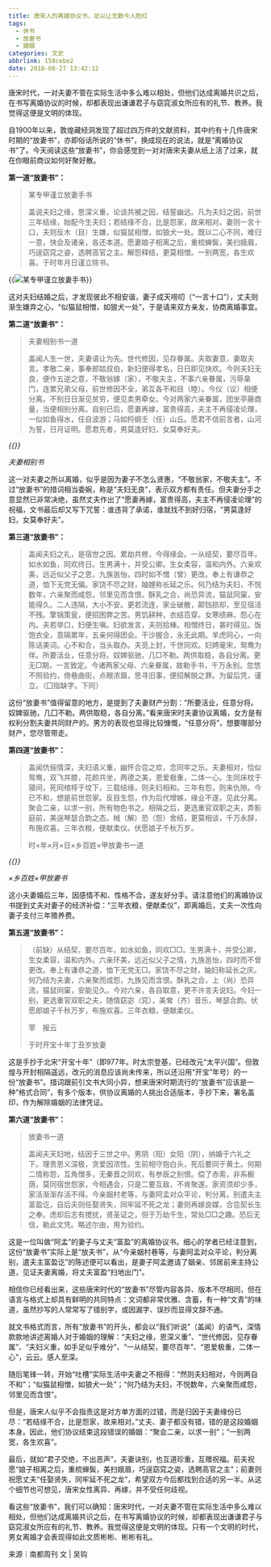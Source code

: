 ```yaml
---
title: 唐宋人的离婚协议书，足以让无数今人脸红
tags:
  - 休书
  - 放妻书
  - 婚姻
categories: 文史
abbrlink: 158cebe2
date: 2018-08-27 13:42:12
---
```

唐宋时代，一对夫妻不管在实际生活中多么难以相处，但他们达成离婚共识之后，在书写离婚协议的时候，却都表现出谦谦君子与窈窕淑女所应有的礼节、教养。我觉得这便是文明的体现。

自1900年以来，敦煌藏经洞发现了超过四万件的文献资料，其中约有十几件唐宋时期的“放妻书”，亦即俗话所说的“休书”，换成现在的说法，就是“离婚协议书”了。今天阅读这些“放妻书”，你会感觉到一对对唐宋夫妻从纸上活了过来，就在你眼前商议如何好聚好散。

**第一道“放妻书”：**

> 某专甲谨立放妻手书
>
> 盖说夫妇之缘，恩深义重，论谈共被之因，结誓幽远。凡为夫妇之因，前世三年结缘，始配今生夫妇；若结缘不合，比是怨家，故来相对。妻则一言十口，夫则反木（目）生嫌，似猫鼠相憎，如狼犬一处。既以二心不同，难归一意，快会及诸亲，各还本道。愿妻娘子相离之后，重梳蝉鬓，美扫娥眉，巧逞窈窕之姿，选聘高官之主。解怨释结，更莫相憎。一别两宽，各生欢喜。于时年月日谨立除书。

{{<img src="https://pri2.oss-cn-hangzhou.aliyuncs.com/2018-08-27-054255.png" alt="某专甲谨立放妻手书">}}

这对夫妇结婚之后，才发现彼此不相安谐，妻子成天唠叨（“一言十口”），丈夫则渐生嫌弃之心，“似猫鼠相憎，如狼犬一处”，于是请来双方亲友，协商离婚事宜。

**第二道“放妻书”：**

> 夫妻相别书一道
>
> 盖闻人生一世，夫妻语让为先。世代修因，见存眷属。夫取妻意，妻取夫言。孝敬二亲，事奉郎姑叔伯，新妇便得孝名，日日即见快欢。今则夫妇无良，便作五逆之意，不敬翁嫁（家），不敬夫主，不事六亲眷属，污辱臬门，连累兄弟父母，前世修因不全，弟互各不和目（睦）。今仪（议）相便分离。不别日日渐见贫穷，便见卖男牵女。今对两家六亲眷属，团坐亭藤商量，当便相别分离。自别已后，愿妻再嫁，富贵得高，夫主不再侵凌论理，一似如鱼得水，任自波游；马如捋纲壬（任）山丘。愿君不信前言者，山河为誓，日月证明。愿君先者，男莫逢好妇，女莫奉好夫。

*{{<img src="https://pri2.oss-cn-hangzhou.aliyuncs.com/2018-08-27-054335.png" alt="">}}*

*夫妻相别书*

这一对夫妻之所以离婚，似乎是因为妻子不怎么贤惠，“不敬翁家，不敬夫主”。不过“放妻书”的措词相当委婉，称是“夫妇无良”，表示双方都有责任。但夫妻分手之意显然已非常决绝，虽然丈夫作出了“愿妻再嫁，富贵得高，夫主不再侵凌论理”的祝福，文书最后却又写下咒誓：谁违背了承诺，谁就找不到好归宿，“男莫逢好妇，女莫奉好夫”。

**第三道“放妻书”：**

> 盖闻夫妇之礼，是宿世之因。累劫共修，今得缘会。一从结契，要尽百年。如水如鱼，同欢终日。生男满十，并受公卿。生女柔容，温和内外。六亲欢美，远近似父子之恩，九族邕怡，四时如不憎（曾）更改。奉上有谦恭之道，恤下无党无偏。家饶不尽之财，妯娌称长延之乐。何乃结为夫妇，不悦数年，六亲聚而咸怨，邻里见而含恨。酥乳之合，尚恐异流，猫鼠同窠，安能得久。二人违隔，大小不安。更若流连，家业破散，颠铛损却，至见宿活不残。擎锅策瓮，便招困弊之苦。男饥耕种，衣结百穿。女寒绩麻，怨心在内。夫若举口，妇便生嗔。妇欲发言，夫则拾棒。相憎终日，甚时得见。饭饱衣全，意隔累年，五亲何得团会。干沙握合，永无此期。羊虎同心，一向陈话美词。心不和合，当头取办。夫觅上封，千世同欢。妇娉毫宋，鸳鸯为伴。所要活业，任意分将。奴婢驱驰，几□不勒。两供取稳，各自分离。更无□期，一言致定。今诸两家父母、六亲眷属，故勒手书，千万永别。忽悠不照验约，倚巷曲街，点眼浓眉，思寻旧事，便招解脱之罪。为留后凭，谨立。（囗指缺字。下同）

这份“放妻书”值得留意的地方，是提到了夫妻财产分割：“所要活业，任意分将。奴婢驱驰，几囗不勒。两供取稳，各自分离。”看来唐宋时夫妻协议离婚，女方是有权利分割夫妻共同财产的。男方的表现也显得比较慷慨，“任意分将”，想要哪部分财产，您尽管带走。

**第四道“放妻书”：**

> 盖闻伉俪情深，夫妇语义重，幽怀合卺之欢，念同牢之乐。夫妻相对，恰似鸳鸯，双飞并膝，花颜共坐，两德之美，恩爱极重，二体一心。生同床枕于寝间，死同棺椁于坟下，三载结缘，则夫妇相和。三年有怨，则来仇隙。今已不和，想是前世怨家。反目生怨，作为后代增嫉，缘业不遂，见此分离。聚会二亲，以求一别，所有物色书之。相隔之后，更选重官双职之夫，弄影庭前，美逞琴瑟合韵之态。械（解）恐（怨）舍结，更莫相谈，千万永辞，布施欢喜。三年衣粮，便献柔仪。伏愿娘子千秋万岁。
>
> 时×年×月×日×乡百姓×甲放妻书一道

*{{<img src="https://pri2.oss-cn-hangzhou.aliyuncs.com/2018-08-27-054405.png" alt="">}}*

*×乡百姓×甲放妻书*

这小夫妻婚后三年，因感情不和、性格不合，遂友好分手。请注意他们的离婚协议书提到丈夫对妻子的经济补偿：“三年衣粮，便献柔仪”，即离婚后，丈夫一次性向妻子支付三年赡养费。

**第五道“放妻书”：**

> （前缺）从结契，要尽百年，如水如鱼，同欢□□。生男满十，并受公卿，生女柔容，温和内外。六亲环美，远近似父子之情，九族邕怡，四时而不曾更改。奉上有谦恭之道，恤下无党无□。家饶不尽之财，妯妇称延长之庆。何乃结为夫妻，六亲聚而成怨，九族见而含恨。酥乳之合，上（尚）恐异流，猫鼠同窠，安能见久。今对六亲，各自取意，更不许言夫说妇。今妇一别，更选重官双职之夫，随情窈宓（窕），美耷（齐）音乐，琴瑟合韵。伏愿郎娘子千秋万岁，布施欢喜。三年衣粮，便献柔仪。
>
> 宰　报云
>
> 于时开宝十年丁丑岁放妻

这是手抄于北宋“开宝十年”（即977年。时太宗登基，已经改元“太平兴国”。但敦煌与开封相隔遥远，改元的消息应该尚未传来，所以还沿用“开宝”年号）的一份“放妻书”。措词跟前引文书大同小异，想来唐宋时期流行的“放妻书”应该是一种“格式合同”，有多个版本，供协议离婚的人挑出合适版本，手抄下来，署名盖印，作为解除婚姻的法律凭证。

**第六道“放妻书”：**

> 放妻书一道
>
> 盖闻夫天妇地，结因于三世之中。男阴（阳）女阳（阴），纳婚于六礼之下。理贵恩义深极，贪爱因浓性。生前相守抱白头，死后要同于黄土。何期二情称怨，互角憎多，无秦晋之同欢，有参辰之别恨。偿了赤索，非系橱荫，莫同宿世怨家，今相遇会，只是二要互敌，不肯聚遂。家资须却少多，家活渐渐存活不得。今亲姻村老等，与妻阿孟对众平论，判分离，别遣夫主富盈讫，自后夫则任娶贤失，同牢延不死之龙；妻则再嫁良媒，合卺契长生之奉。虑却后志有搅扰，贤圣证之，但于万劫千生，常处□□之趣。恐后无信，勒此文凭。略述尔由，用为验约。

这是一位叫做“阿孟”的妻子与丈夫“富盈”的离婚协议书。细心的学者已经注意到，这份“放妻书”实际上是“放夫书”，从“今亲姻村巷等，与妻阿孟对众平论，判分离别，遣夫主富盈讫”的陈述便可以看出，是妻子阿孟邀请了姻亲、邻居前来主持公道，见证夫妻离婚，将丈夫富盈“扫地出门”。

相信你已经看出来，这些唐宋时代的“放妻书”尽管内容各异、版本不尽相同，但在语言与格式上却具有鲜明的共同特点：文词都非常优雅、含蓄，有一种“文青”的味道，虽然抄写的人常常写了错别字，或因漏字、误抄而显得文辞不通。

就文书格式而言，所有“放妻书”的开头，都会以“我们听说”（盖闻）的语气，深情款款地讲述离婚人对于婚姻的理解：“夫妇之缘，恩深义重”、“世代修因，见存眷属”、“夫妇义重，如手足似乎难分”、“一从结契，要尽百年”、“恩爱极重，二体一心”，云云。感人至深。

随后笔锋一转，开始“吐槽”实际生活中夫妻之不相得：“然则夫妇相对，今则两自不和”；“似猫鼠相憎，如狼犬一处”；“何乃结为夫妇，不悦数年，六亲聚而咸怨，邻里见而含恨”。

但是，唐宋人似乎不会指责这是对方单方面的过错，而是归因于夫妻缘份已尽：“若结缘不合，比是怨家，故来相对。”丈夫、妻子都没有错，错的是这段婚姻本身。因此，他们协议结束这段错误的婚姻：“聚会二亲，以求一别”；“一别两宽，各生欢喜”。

最后，就如“君子交绝，不出恶声”，夫妻诀别，也互道珍重，互赠祝福。前夫祝愿“娘子相离之后，重梳蝉鬓，美扫娥眉，巧逞窈窕之姿，选聘高官之主”；前妻则祝愿丈夫“任娶贤失，同牢延不死之龙”，希望双方今后都找到合适的另一半。从这个细节也可想见，唐宋女性离异、再嫁，并不受任何歧视。

看这些“放妻书”，我们可以确知：唐宋时代，一对夫妻不管在实际生活中多么难以相处，但他们达成离婚共识之后，在书写离婚协议的时候，却都表现出谦谦君子与窈窕淑女所应有的礼节、教养。我觉得这便是文明的体现。只有一个文明的时代，男女离婚才会表现得如此文质彬彬、彬彬有礼。

来源｜南都周刊  文 | 吴钩